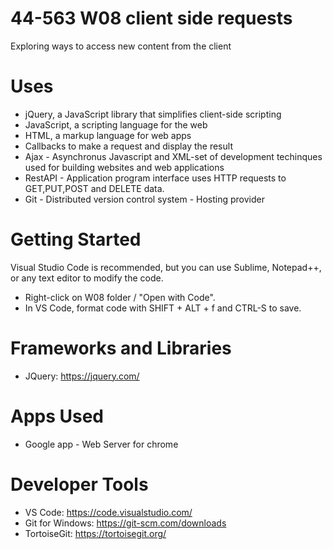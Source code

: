# 44-563 W08 client side requests

Exploring ways to access new content from the client

# Uses

- jQuery, a JavaScript library that simplifies client-side scripting
- JavaScript, a scripting language for the web
- HTML, a markup language for web apps
- Callbacks to make a request and display the result
- Ajax - Asynchronus Javascript and XML-set of development techinques used for building websites and web     applications 
- RestAPI - Application program interface uses HTTP requests to GET,PUT,POST and DELETE data.
- Git - Distributed version control system - Hosting provider

# Getting Started

Visual Studio Code is recommended, but you can use Sublime, Notepad++, or any text editor to modify the code. 

- Right-click on W08 folder / "Open with Code".
- In VS Code, format code with SHIFT + ALT + f and CTRL-S to save.

# Frameworks and Libraries

- JQuery: https://jquery.com/

# Apps Used
 
- Google app - Web Server for chrome

# Developer Tools

- VS Code: https://code.visualstudio.com/
- Git for Windows: https://git-scm.com/downloads
- TortoiseGit: https://tortoisegit.org/